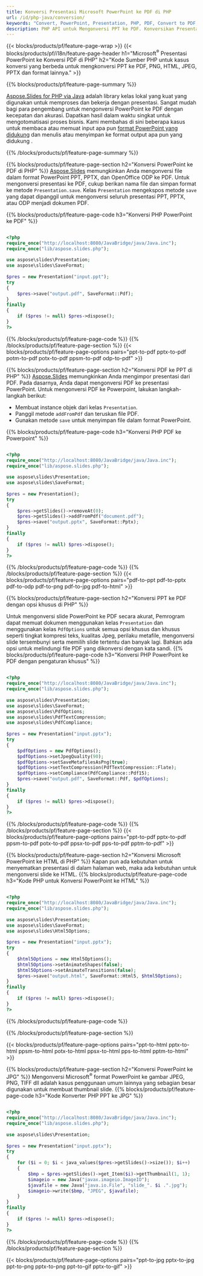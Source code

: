 ```yaml
---
title: Konversi Presentasi Microsoft PowerPoint ke PDF di PHP
url: /id/php-java/conversion/
keywords: "Convert, PowerPoint, Presentation, PHP, PDF, Convert to PDF, PPT to PDF"
description: PHP API untuk Mengonversi PPT ke PDF. Konversikan Presentasi ke JPG, PNG, dan format lain di PHP.
---
```


{{< blocks/products/pf/feature-page-wrap >}}
{{< blocks/products/pf/i18n/feature-page-header h1="Microsoft<sup>®</sup> Presentasi PowerPoint ke Konversi PDF di PHP" h2="Kode Sumber PHP untuk kasus konversi yang berbeda untuk mengkonversi PPT ke PDF, PNG, HTML, JPEG, PPTX dan format lainnya." >}}

{{% blocks/products/pf/feature-page-summary %}}

[Aspose.Slides for PHP via Java](https://products.aspose.com/slides/id/php-java/) adalah library kelas lokal yang kuat yang digunakan untuk memproses dan bekerja dengan presentasi. Sangat mudah bagi para pengembang untuk mengonversi PowerPoint ke PDF dengan kecepatan dan akurasi. Dapatkan hasil dalam waktu singkat untuk mengotomatisasi proses bisnis. Kami membahas di sini beberapa kasus untuk membaca atau memuat input apa pun [format PowerPoint yang didukung](https://docs.aspose.com/slides/php-java/supported-file-formats/) dan menulis atau menyimpan ke format output apa pun yang didukung . 

{{% /blocks/products/pf/feature-page-summary  %}}

{{% blocks/products/pf/feature-page-section  h2="Konversi PowerPoint ke PDF di PHP" %}}
[Aspose.Slides](https://products.aspose.com/slides/id/php-java/) memungkinkan Anda mengonversi file dalam format PowerPoint PPT, PPTX, dan OpenOffice ODP ke PDF. Untuk mengonversi presentasi ke PDF, cukup berikan nama file dan simpan format ke metode `Presentation.save`. Kelas `Presentation` mengekspos metode `save` yang dapat dipanggil untuk mengonversi seluruh presentasi PPT, PPTX, atau ODP menjadi dokumen PDF.

{{% blocks/products/pf/feature-page-code h3="Konversi PHP PowerPoint ke PDF" %}}

```php

<?php
require_once("http://localhost:8080/JavaBridge/java/Java.inc");
require_once("lib/aspose.slides.php");
 
use aspose\slides\Presentation;
use aspose\slides\SaveFormat;
 
$pres = new Presentation("input.ppt");
try
{
    $pres->save("output.pdf", SaveFormat::Pdf); 
}
finally
{
    if ($pres != null) $pres->dispose();
}
?>
```
{{% /blocks/products/pf/feature-page-code  %}}
{{% /blocks/products/pf/feature-page-section %}}
{{< blocks/products/pf/feature-page-options pairs="ppt-to-pdf pptx-to-pdf potm-to-pdf potx-to-pdf ppsm-to-pdf odp-to-pdf" >}}

{{% blocks/products/pf/feature-page-section  h2="Konversi PDF ke PPT di PHP" %}}
[Aspose.Slides](https://products.aspose.com/slides/id/php-java/) memungkinkan Anda mengimpor presentasi dari PDF. Pada dasarnya, Anda dapat mengonversi PDF ke presentasi PowerPoint. Untuk mengonversi PDF ke Powerpoint, lakukan langkah-langkah berikut:
- Membuat instance objek dari kelas `Presentation`.
- Panggil metode `addFromPdf` dan teruskan file PDF.
- Gunakan metode `save` untuk menyimpan file dalam format PowerPoint.

{{% blocks/products/pf/feature-page-code h3="Konversi PHP PDF ke Powerpoint" %}}

```php

<?php
require_once("http://localhost:8080/JavaBridge/java/Java.inc");
require_once("lib/aspose.slides.php");
 
use aspose\slides\Presentation;
use aspose\slides\SaveFormat;
 
$pres = new Presentation();
try
{
    $pres->getSlides()->removeAt(0);
    $pres->getSlides()->addFromPdf("document.pdf");
    $pres->save("output.pptx", SaveFormat::Pptx); 
}
finally
{
    if ($pres != null) $pres->dispose();
}
?>
```
{{% /blocks/products/pf/feature-page-code  %}}
{{% /blocks/products/pf/feature-page-section %}}
{{< blocks/products/pf/feature-page-options pairs="pdf-to-ppt pdf-to-pptx pdf-to-odp pdf-to-png pdf-to-jpg pdf-to-html" >}}


{{% blocks/products/pf/feature-page-section  h2="Konversi PPT ke PDF dengan opsi khusus di PHP" %}}

Untuk mengonversi slide PowerPoint ke PDF secara akurat, Pemrogram dapat memuat dokumen menggunakan kelas `Presentation` dan menggunakan kelas `PdfOptions` untuk semua opsi khusus dan khusus seperti tingkat kompresi teks, kualitas Jpeg, perilaku metafile, mengonversi slide tersembunyi serta memilih slide tertentu dan banyak lagi. Bahkan ada opsi untuk melindungi file PDF yang dikonversi dengan kata sandi.
{{% blocks/products/pf/feature-page-code h3="Konversi PHP PowerPoint ke PDF dengan pengaturan khusus" %}}

```php

<?php
require_once("http://localhost:8080/JavaBridge/java/Java.inc");
require_once("lib/aspose.slides.php");
 
use aspose\slides\Presentation;
use aspose\slides\SaveFormat;
use aspose\slides\PdfOptions;
use aspose\slides\PdfTextCompression;
use aspose\slides\PdfCompliance;
 
$pres = new Presentation("input.pptx");
try
{
    $pdfOptions = new PdfOptions();
    $pdfOptions->setJpegQuality(90);
    $pdfOptions->setSaveMetafilesAsPng(true);
    $pdfOptions->setTextCompression(PdfTextCompression::Flate);
    $pdfOptions->setCompliance(PdfCompliance::Pdf15);
    $pres->save("output.pdf", SaveFormat::Pdf, $pdfOptions);
}
finally
{
    if ($pres != null) $pres->dispose();
}
?>
```
{{% /blocks/products/pf/feature-page-code  %}}
{{% /blocks/products/pf/feature-page-section %}}
{{< blocks/products/pf/feature-page-options pairs="ppt-to-pdf pptx-to-pdf ppsm-to-pdf potx-to-pdf ppsx-to-pdf pps-to-pdf pptm-to-pdf" >}}


{{% blocks/products/pf/feature-page-section  h2="Konversi Microsoft PowerPoint ke HTML di PHP" %}}
Kapan pun ada kebutuhan untuk menyematkan presentasi di dalam halaman web, maka ada kebutuhan untuk mengonversi slide ke HTML. 
{{% blocks/products/pf/feature-page-code h3="Kode PHP untuk Konversi PowerPoint ke HTML" %}}

```php

<?php
require_once("http://localhost:8080/JavaBridge/java/Java.inc");
require_once("lib/aspose.slides.php");
 
use aspose\slides\Presentation;
use aspose\slides\SaveFormat;
use aspose\slides\Html5Options;
 
$pres = new Presentation("input.pptx");
try
{
    $html5Options = new Html5Options();
    $html5Options->setAnimateShapes(false);
    $html5Options->setAnimateTransitions(false);
    $pres->save("output.html", SaveFormat::Html5, $html5Options);
}
finally
{
    if ($pres != null) $pres->dispose();
}
?>
```
{{% /blocks/products/pf/feature-page-code %}}

{{% /blocks/products/pf/feature-page-section %}}

{{< blocks/products/pf/feature-page-options pairs="ppt-to-html pptx-to-html ppsm-to-html potx-to-html ppsx-to-html pps-to-html pptm-to-html" >}}

{{% blocks/products/pf/feature-page-section  h2="Konversi PowerPoint ke JPG" %}}
Mengonversi Microsoft<sup>®</sup> format PowerPoint ke gambar JPEG, PNG, TIFF dll adalah kasus penggunaan umum lainnya yang sebagian besar digunakan untuk membuat thumbnail slide. 
{{% blocks/products/pf/feature-page-code h3="Kode Konverter PHP PPT ke JPG" %}}
```php

<?php
require_once("http://localhost:8080/JavaBridge/java/Java.inc");
require_once("lib/aspose.slides.php");
 
use aspose\slides\Presentation;
 
$pres = new Presentation("input.pptx");
try
{
    for ($i = 0; $i < java_values($pres->getSlides()->size()); $i++)
    {
        $bmp = $pres->getSlides()->get_Item($i)->getThumbnail(1, 1);
        $imageio = new Java("javax.imageio.ImageIO");
        $javafile = new Java("java.io.File", "slide_". $i .".jpg");
        $imageio->write($bmp, "JPEG", $javafile);
    }
}
finally
{
    if ($pres != null) $pres->dispose();
}
?>  
```
{{% /blocks/products/pf/feature-page-code %}}
{{% /blocks/products/pf/feature-page-section %}}

{{< blocks/products/pf/feature-page-options pairs="ppt-to-jpg pptx-to-jpg ppt-to-png pptx-to-png ppt-to-gif pptx-to-gif" >}}